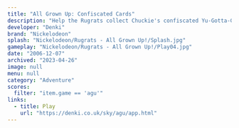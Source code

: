 ```yaml
---
title: "All Grown Up: Confiscated Cards"
description: "Help the Rugrats collect Chuckie's confiscated Yu-Gotta-Go cards!"
developer: "Denki"
brand: "Nickelodeon"
splash: "Nickelodeon/Rugrats - All Grown Up!/Splash.jpg"
gameplay: "Nickelodeon/Rugrats - All Grown Up!/Play04.jpg"
date: "2006-12-07"
archived: "2023-04-26"
image: null
menu: null
category: "Adventure"
scores:
  filter: "item.game == 'agu'"
links:
  - title: Play
    url: "https://denki.co.uk/sky/agu/app.html"
---
```

